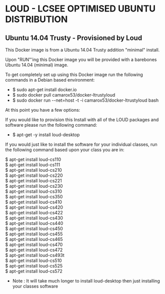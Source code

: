 LOUD - LCSEE OPTIMISED UBUNTU  DISTRIBUTION
==================

Ubuntu 14.04 Trusty - Provisioned by Loud 
--------------------------------------------------

This Docker image is from a Ubuntu 14.04 Trusty addition "minimal" install. 

Upon "RUN"'ing this Docker image you will be provided with a barebones Ubuntu 14.04 (minimal) image. 

To get completely set up using this Docker image run the following commands in a Debian based environment:
* $ sudo apt-get install docker.io
* $ sudo docker pull camarox53/docker-ltrustyloud 
* $ sudo docker run --net=host -t -i camarox53/docker-ltrustyloud bash

At this point you have a few options:

If you would like to provision this Install with all of the LOUD packages and software please run the following command:
* $ apt-get -y install loud-desktop 

If you would just like to install the software for your individual classes, run the following command based upon your class you are in:

$ apt-get install loud-cs110  
$ apt-get install loud-cs111  
$ apt-get install loud-cs210  
$ apt-get install loud-cs220  
$ apt-get install loud-cs221  
$ apt-get install loud-cs230  
$ apt-get install loud-cs310  
$ apt-get install loud-cs350  
$ apt-get install loud-cs410  
$ apt-get install loud-cs420  
$ apt-get install loud-cs422  
$ apt-get install loud-cs430  
$ apt-get install loud-cs440  
$ apt-get install loud-cs450  
$ apt-get install loud-cs455  
$ apt-get install loud-cs465  
$ apt-get install loud-cs470  
$ apt-get install loud-cs472  
$ apt-get install loud-cs493t  
$ apt-get install loud-cs510  
$ apt-get install loud-cs525  
$ apt-get install loud-cs572  


* Note : It will take much longer to install loud-desktop then just installing your classes software
